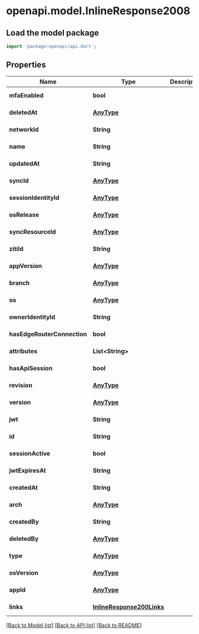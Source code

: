 # openapi.model.InlineResponse2008

## Load the model package
```dart
import 'package:openapi/api.dart';
```

## Properties
Name | Type | Description | Notes
------------ | ------------- | ------------- | -------------
**mfaEnabled** | **bool** |  | [default to null]
**deletedAt** | [**AnyType**](.md) |  | [default to null]
**networkId** | **String** |  | [default to null]
**name** | **String** |  | [default to null]
**updatedAt** | **String** |  | [default to null]
**syncId** | [**AnyType**](.md) |  | [default to null]
**sessionIdentityId** | [**AnyType**](.md) |  | [default to null]
**osRelease** | [**AnyType**](.md) |  | [default to null]
**syncResourceId** | [**AnyType**](.md) |  | [default to null]
**zitiId** | **String** |  | [default to null]
**appVersion** | [**AnyType**](.md) |  | [default to null]
**branch** | [**AnyType**](.md) |  | [default to null]
**os** | [**AnyType**](.md) |  | [default to null]
**ownerIdentityId** | **String** |  | [default to null]
**hasEdgeRouterConnection** | **bool** |  | [default to null]
**attributes** | **List&lt;String&gt;** |  | [default to []]
**hasApiSession** | **bool** |  | [default to null]
**revision** | [**AnyType**](.md) |  | [default to null]
**version** | [**AnyType**](.md) |  | [default to null]
**jwt** | **String** |  | [default to null]
**id** | **String** |  | [default to null]
**sessionActive** | **bool** |  | [default to null]
**jwtExpiresAt** | **String** |  | [default to null]
**createdAt** | **String** |  | [default to null]
**arch** | [**AnyType**](.md) |  | [default to null]
**createdBy** | **String** |  | [default to null]
**deletedBy** | [**AnyType**](.md) |  | [default to null]
**type** | [**AnyType**](.md) |  | [default to null]
**osVersion** | [**AnyType**](.md) |  | [default to null]
**appId** | [**AnyType**](.md) |  | [default to null]
**links** | [**InlineResponse200Links**](InlineResponse200Links.md) |  | [default to null]

[[Back to Model list]](../README.md#documentation-for-models) [[Back to API list]](../README.md#documentation-for-api-endpoints) [[Back to README]](../README.md)


